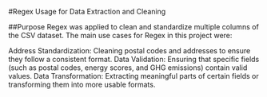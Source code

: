 #Regex Usage for Data Extraction and Cleaning




##Purpose
Regex was applied to clean and standardize multiple columns of the CSV dataset. The main use cases for Regex in this project were:

Address Standardization: Cleaning postal codes and addresses to ensure they follow a consistent format.
Data Validation: Ensuring that specific fields (such as postal codes, energy scores, and GHG emissions) contain valid values.
Data Transformation: Extracting meaningful parts of certain fields or transforming them into more usable formats.
